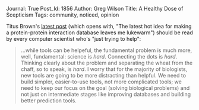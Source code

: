 Journal: True
Post_Id: 1856
Author: Greg Wilson
Title: A Healthy Dose of Scepticism
Tags: community, noticed, opinion

<p>Titus Brown's <a href="http://ivory.idyll.org/blog/dec-08/its-not-the-tools-folks.html">latest post</a> (which opens with, "The latest hot idea for making a protein-protein interaction database leaves me lukewarm") should be read by every computer scientist who's "just trying to help":</p>
<blockquote><p>...while tools can be helpeful, the fundamental problem is much more, well, fundamental: science is <em>hard</em>.  Connecting the dots is <em>hard</em>.  Thinking clearly about the problem and separating the wheat from the chaff, so to speak, is <em>hard</em>.  I worry that for the majority of biologists, new tools are going to be more distracting than helpful.  We need to build simpler, easier-to-use tools, not more complicated tools; we need to keep our focus on the goal (solving biological problems) and not just on intermediate stages like improving databases and building better prediction tools.</p></blockquote>
